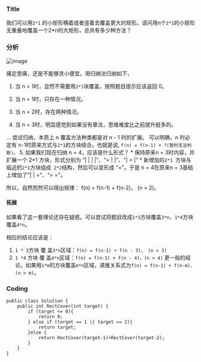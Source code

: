 ### Title

我们可以用`2*1` 的小矩形横着或者竖着去覆盖更大的矩形。请问用n个`2*1`的小矩形无重叠地覆盖一个2*n的大矩形，总共有多少种方法？


### 分析
![image](https://uploadfiles.nowcoder.com/images/20160616/716804_1466088939214_DB8DE8E90C58DADF4C1048A7B110E8E5)


痛定思痛，还是不能够贪小便宜。用归纳法归纳如下，
1. 当 n < 1时，显然不需要用`2*1`块覆盖，按照题目提示应该返回 0。
2. 当 n = 1时，只存在一种情况。
 
3. 当 n = 2时，存在两种情况。
 
4. 当 n = 3时，明显感觉到如果没有章法，思维难度比之前提升挺多的。
 
... 尝试归纳，本质上 n 覆盖方法种类都是对 n - 1 时的扩展。
可以明确，n 时必定有 n-1时原来方式与`2*1`的方块结合。也就是说, `f(n) = f(n-1) + ?(暂时无法判断)。`
5. 如果我们现在归纳 n = 4，应该是什么形式？
    * 保持原来n = 3时内容，并扩展一个 2*1 方块，形式分别为 “| | | |”、“= | |”、“| = |”
    * 新增加的`2*1 `方块与临近的`2*1`方块组成` 2*2`结构，然后可以变形成 “=”。于是 n = 4在原来n = 3基础上增加了"| | ="、“= =”。

所以，自然而然可以得出规律： f(n) = f(n-1) + f(n-2)， (n > 2)。

#### 拓展

如果看了这一套理论还存在疑惑。可以尝试将题目改成`1*3`方块覆盖`3*n`、`1*4`方块覆盖`4*n`。

相应的结论应该是：
1. `1 * 3`方块 覆 盖`3*n`区域：`f(n) = f(n-1) + f(n - 3)， (n > 3)`
2. `1 *4` 方块 覆 盖`4*n`区域：`f(n) = f(n-1) + f(n - 4)，(n > 4)`
更一般的结论，如果用`1*m`的方块覆盖`m*n`区域，递推关系式为`f(n) = f(n-1) + f(n-m)，(n > m)`。
### Coding

```
public class Solution {
    public int RectCover(int target) {
        if (target <= 0){
            return 0;
        } else if (target == 1 || target == 2){
            return target;
        }else {
            return RectCover(target-1)+RectCover(target-2);
        }
    }
}
```
